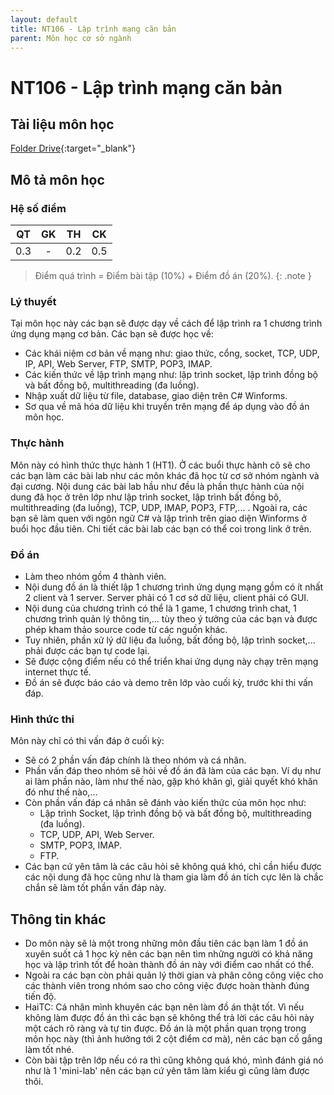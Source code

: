 ```yaml
---
layout: default
title: NT106 - Lập trình mạng căn bản
parent: Môn học cơ sở ngành
---
```


# NT106 - Lập trình mạng căn bản

## Tài liệu môn học

[Folder Drive](https://drive.google.com/drive/folders/1wJ-UHO9yJEp7b6oSx-Dh6Jxh36DOd5JL?usp=sharing){:target="_blank"}

## Mô tả môn học

### Hệ số điểm

| QT   | GK   | TH  | CK  |
|------|------|-----|-----|
| <center> 0.3 </center>| <center> - </center>| <center> 0.2 </center>| <center>0.5</center> |

> Điểm quá trình = Điểm bài tập (10%) + Điểm đồ án (20%).
{: .note }

### Lý thuyết

Tại môn học này các bạn sẽ được dạy về cách để lập trình ra 1 chương trình ứng dụng mạng cơ bản. Các bạn sẽ được học về:
- Các khái niệm cơ bản về mạng như: giao thức, cổng, socket, TCP, UDP, IP, API, Web Server, FTP, SMTP, POP3, IMAP.
- Các kiến thức về lập trình mạng như: lập trình socket, lập trình đồng bộ và bất đồng bộ, multithreading (đa luồng).
- Nhập xuất dữ liệu từ file, database, giao diện trên C# Winforms.
- Sơ qua về mã hóa dữ liệu khi truyền trên mạng để áp dụng vào đồ án môn học.

### Thực hành

Môn này có hình thức thực hành 1 (HT1). Ở các buổi thực hành cô sẽ cho các bạn làm các bài lab như các môn khác đã học từ cơ sở nhóm ngành và đại cương. Nội dung các bài lab hầu như đều là phần thực hành của nội dung đã học ở trên lớp như lập trình socket, lập trình bất đồng bộ, multithreading (đa luồng), TCP, UDP, IMAP, POP3, FTP,... . Ngoài ra, các bạn sẽ làm quen với ngôn ngữ C# và lập trình trên giao diện Winforms ở buổi học đầu tiên. Chi tiết các bài lab các bạn có thể coi trong link ở trên.

### Đồ án

- Làm theo nhóm gồm 4 thành viên.
- Nội dung đồ án là thiết lập 1 chương trình ứng dụng mạng gồm có ít nhất 2 client và 1 server. Server phải có 1 cơ sở dữ liệu, client phải có GUI.
- Nội dung của chương trình có thể là 1 game, 1 chương trình chat, 1 chương trình quản lý thông tin,... tùy theo ý tưởng của các bạn và được phép kham thảo source code từ các nguồn khác.
- Tuy nhiên, phần xử lý dữ liệu đa luồng, bất đồng bộ, lập trình socket,... phải được các bạn tự code lại.
- Sẽ được cộng điểm nếu có thể triển khai ứng dụng này chạy trên mạng internet thực tế.
- Đồ án sẽ được báo cáo và demo trên lớp vào cuối kỳ, trước khi thi vấn đáp.

### Hình thức thi

Môn này chỉ có thi vấn đáp ở cuối kỳ:
- Sẽ có 2 phần vấn đáp chính là theo nhóm và cá nhân.
- Phần vấn đáp theo nhóm sẽ hỏi về đồ án đã làm của các bạn. Ví dụ như ai làm phần nào, làm như thế nào, gặp khó khăn gì, giải quyết khó khăn đó như thế nào,... 
- Còn phần vấn đáp cá nhân sẽ đánh vào kiến thức của môn học như:
    + Lập trình Socket, lập trình đồng bộ và bất đồng bộ, multithreading (đa luồng).
    + TCP, UDP, API, Web Server.
    + SMTP, POP3, IMAP.
    + FTP.
- Các bạn cứ yên tâm là các câu hỏi sẽ không quá khó, chỉ cần hiểu được các nội dung đã học cũng như là tham gia làm đồ án tích cực lên là chắc chắn sẽ làm tốt phần vấn đáp này.

## Thông tin khác
- Do môn này sẽ là một trong những môn đầu tiên các bạn làm 1 đồ án xuyên suốt cả 1 học kỳ nên các bạn nên tìm những người có khả năng học và lập trình tốt để hoàn thành đồ án này với điểm cao nhất có thể.
- Ngoài ra các bạn còn phải quản lý thời gian và phân công công việc cho các thành viên trong nhóm sao cho công việc được hoàn thành đúng tiến độ.
- HaiTC: Cá nhân mình khuyên các bạn nên làm đồ án thật tốt. Vì nếu không làm được đồ án thì các bạn sẽ không thể trả lời các câu hỏi này một cách rõ ràng và tự tin được. Đồ án là một phần quan trọng trong môn học này (thì ảnh hưởng tới 2 cột điểm cơ mà), nên các bạn cố gắng làm tốt nhé.
- Còn bài tập trên lớp nếu có ra thì cũng không quá khó, mình đánh giá nó như là 1 'mini-lab' nên các bạn cứ yên tâm làm kiểu gì cũng làm được thôi.
